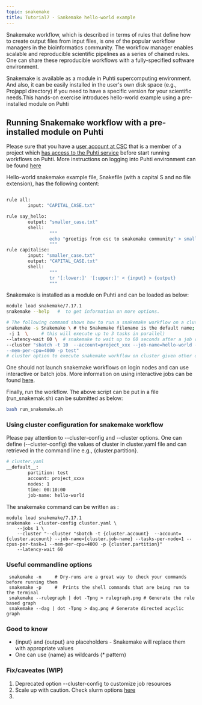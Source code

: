 ```yaml
---
topic: snakemake
title: Tutorial7 - Sankemake hello-world example
---
```

Snakemake workflow, which is described in terms of rules that define how to create output files from input files, is one of the popular workflow managers in the bioinformatics community. The workflow manager enables scalable and reproducible scientific pipelines as a series of chained rules. One can share these reproducible workflows with a fully-specified software environment. 

Snakemake is available as a module in Puhti supercomputing environment. And also, it can be easily installed in the user's own disk space (e.g., Projappl directory) if you need to have a specific version for your scientific needs.This hands-on exercise introduces hello-world example using a pre-installed module on Puhti

## Running Snakemake workflow with a pre-installed module on Puhti

Please sure that you have a [user account at CSC](https://docs.csc.fi/accounts/how-to-create-new-user-account/) that is a member of a project which [has access to the Puhti service](https://docs.csc.fi/accounts/how-to-add-service-access-for-project/) before start running workflows on Puhti.  More instructions on logging into Puhti environment can be found [here](https://csc-training.github.io/csc-env-eff/hands-on/connecting/ssh-puhti.html)

Hello-world snakemake example file, Snakefile (with a capital S and no file extension), has the following content:

```bash

rule all:
        input: "CAPITAL_CASE.txt"

rule say_hello:
        output: "smaller_case.txt"
        shell:
                """
                echo "greetigs from csc to snakemake community" > smaller_case.txt
                """
rule capitalise:
        input: "smaller_case.txt"
        output: "CAPITAL_CASE.txt"
        shell:
                """
                tr '[:lower:]' '[:upper:]' < {input} > {output}
                """
```

Snakemake is installed as a module on Puhti and can be loaded as below: 

```bash
module load snakemake/7.17.1
snakemake --help   #  to get information on more options.

# The following command shows how to run a snakemake workflow on a cluster using slurm executor
snakemake -s Snakemake \ # the Snakemake filename is the default name; no need specify with -s flag
 -j 1  \     # this will execute up to 3 tasks in parallel)       
--latency-wait 60 \  # snakemake to wait up to 60 seconds after a job completes for the output files to become available.
--cluster "sbatch -t 10  --account=project_xxx --job-name=hello-world --tasks-per-node=1 --cpus-per-task=1 
--mem-per-cpu=4000 -p test"
# cluster option to execute snakemake workflow on cluster given other options for slurm
```

One  should not launch snakemake workflows on login nodes and can use interactive or batch jobs. More information on using interactive jobs can be found [here](https://docs.csc.fi/computing/running/interactive-usage/).

Finally, run the workflow. The above script can be put in a file (run_snakemak.sh) can be submitted as below:

```bash
bash run_snakemake.sh
```

### Using cluster configuration for snakemake workflow

Please pay attention to --cluster-config and --cluster options. One can define (--cluster-config) the values of cluster in cluster.yaml file and can retrieved in the command line e.g., {cluster.partition}. 

```bash
# cluster.yaml 
__default__:
        partition: test
        account: project_xxxx
        nodes: 1
        time: 00:10:00
        job-name: hello-world
```

The snakemake command can be written as :
```
module load snakemake/7.17.1
snakemake --cluster-config cluster.yaml \
	--jobs 1 \
	--cluster "--cluster "sbatch -t {cluster.account}  --account={cluster.account} --job-name={cluster.job-name} --tasks-per-node=1 --cpus-per-task=1 --mem-per-cpu=4000 -p {cluster.partition}"
	--latency-wait 60
```



### Useful commandline options

```
 snakemake -n     # Dry-runs are a great way to check your commands before running them
 snakemake -p     #  Prints the shell commands that are being run to the terminal
 snakemake --rulegraph | dot -Tpng > rulegraph.png # Generate the rule based graph 
 snakemake --dag | dot -Tpng > dag.png # Generate directed acyclic graph
```

### Good to know
- {input} and {output} are placeholders - Snakemake will replace them with appropriate values
-  One can use {name} as wildcards (* pattern)
  
### Fix/caveates (WIP)
1. Deprecated option --cluster-config to customize job resources
2. Scale up with caution. Check slurm options [here](https://github.com/Snakemake-Profiles/slurm)
3. 
